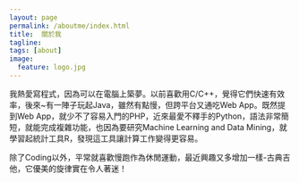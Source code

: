 ```yaml
---
layout: page
permalink: /aboutme/index.html
title:  關於我
tagline:
tags: [about]
image:
  feature: logo.jpg
---
```

我熱愛寫程式，因為可以在電腦上築夢。以前喜歡用C/C++，覺得它們快速有效率，後來~有一陣子玩起Java，雖然有點慢，但跨平台又通吃Web App。既然提到Web App，就少不了容易入門的PHP，近來最愛不釋手的Python，語法非常簡短，就能完成複雜功能，也因為要研究Machine Learning and Data Mining，就學習起統計工具R，發現這工具讓計算工作變得更容易。  

除了Coding以外，平常就喜歡慢跑作為休閒運動，最近興趣又多增加一樣-古典吉他，它優美的旋律實在令人著迷！  
